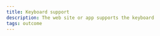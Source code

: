 ```yaml
---
title: Keyboard support
description: The web site or app supports the keyboard
tags: outcome
---
```

